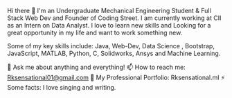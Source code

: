 Hi there 👋
I'm an Undergraduate Mechanical Engineering Student & Full Stack Web Dev and Founder of Coding Street. I am currently working at CII as an Intern on Data Analyst. I love to learn new skills and Looking for a great opportunity in my life and want to work something new.

Some of my key skills include: Java, Web-Dev, Data Science , Bootstrap, JavaScript, MATLAB, Python, C, Solidworks, Ansys and Machine Learning.

💬 Ask me about anything and everything!
📫 How to reach me: Rksensational01@gmail.com
🎉 My Professional Portfolio: Rksensational.ml
⚡ Some facts: I love singing and writing.


